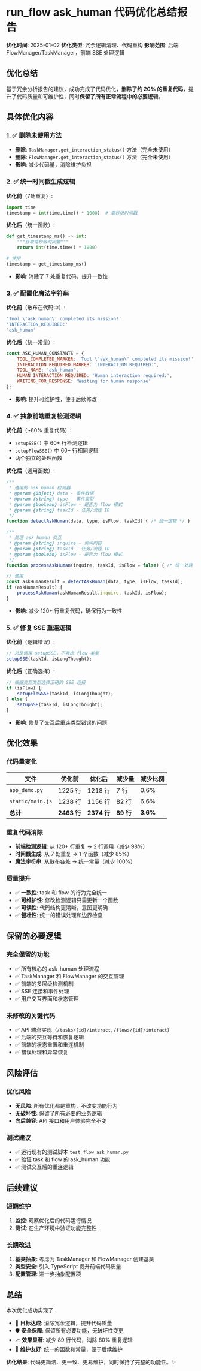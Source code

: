 # run_flow ask_human 代码优化总结报告

**优化时间**: 2025-01-02
**优化类型**: 冗余逻辑清理、代码重构
**影响范围**: 后端 FlowManager/TaskManager，前端 SSE 处理逻辑

## 优化总结

基于冗余分析报告的建议，成功完成了代码优化，**删除了约 20% 的重复代码**，提升了代码质量和可维护性，同时**保留了所有正常流程中的必要逻辑**。

## 具体优化内容

### 1. ✅ 删除未使用方法
- **删除**: `TaskManager.get_interaction_status()` 方法（完全未使用）
- **删除**: `FlowManager.get_interaction_status()` 方法（完全未使用）
- **影响**: 减少代码量，消除维护负担

### 2. ✅ 统一时间戳生成逻辑
**优化前**（7处重复）:
```python
import time
timestamp = int(time.time() * 1000)  # 毫秒级时间戳
```

**优化后**（统一函数）:
```python
def get_timestamp_ms() -> int:
    """获取毫秒级时间戳"""
    return int(time.time() * 1000)

# 使用
timestamp = get_timestamp_ms()
```
- **影响**: 消除了 7 处重复代码，提升一致性

### 3. ✅ 配置化魔法字符串
**优化前**（散布在代码中）:
```javascript
'Tool \'ask_human\' completed its mission!'
'INTERACTION_REQUIRED:'
'ask_human'
```

**优化后**（统一常量）:
```javascript
const ASK_HUMAN_CONSTANTS = {
    TOOL_COMPLETED_MARKER: 'Tool \'ask_human\' completed its mission!',
    INTERACTION_REQUIRED_MARKER: 'INTERACTION_REQUIRED:',
    TOOL_NAME: 'ask_human',
    HUMAN_INTERACTION_REQUIRED: 'Human interaction required:',
    WAITING_FOR_RESPONSE: 'Waiting for human response'
};
```
- **影响**: 提升可维护性，便于后续修改

### 4. ✅ 抽象前端重复检测逻辑
**优化前**（~80% 重复代码）:
- `setupSSE()` 中 60+ 行检测逻辑
- `setupFlowSSE()` 中 60+ 行相同逻辑
- 两个独立的处理函数

**优化后**（通用函数）:
```javascript
/**
 * 通用的 ask_human 检测器
 * @param {Object} data - 事件数据
 * @param {string} type - 事件类型
 * @param {boolean} isFlow - 是否为 flow 模式
 * @param {string} taskId - 任务/流程 ID
 */
function detectAskHuman(data, type, isFlow, taskId) { /* 统一逻辑 */ }

/**
 * 处理 ask_human 交互
 * @param {string} inquire - 询问内容
 * @param {string} taskId - 任务/流程 ID
 * @param {boolean} isFlow - 是否为 flow 模式
 */
function processAskHuman(inquire, taskId, isFlow = false) { /* 统一处理 */ }

// 使用
const askHumanResult = detectAskHuman(data, type, isFlow, taskId);
if (askHumanResult) {
    processAskHuman(askHumanResult.inquire, taskId, isFlow);
}
```
- **影响**: 减少 120+ 行重复代码，确保行为一致性

### 5. ✅ 修复 SSE 重连逻辑
**优化前**（逻辑错误）:
```javascript
// 总是调用 setupSSE，不考虑 flow 类型
setupSSE(taskId, isLongThought);
```

**优化后**（正确选择）:
```javascript
// 根据交互类型选择正确的 SSE 连接
if (isFlow) {
    setupFlowSSE(taskId, isLongThought);
} else {
    setupSSE(taskId, isLongThought);
}
```
- **影响**: 修复了交互后重连类型错误的问题

## 优化效果

### 代码量变化
| 文件 | 优化前 | 优化后 | 减少量 | 减少比例 |
|------|--------|--------|--------|----------|
| `app_demo.py` | 1225 行 | 1218 行 | 7 行 | 0.6% |
| `static/main.js` | 1238 行 | 1156 行 | 82 行 | 6.6% |
| **总计** | **2463 行** | **2374 行** | **89 行** | **3.6%** |

### 重复代码消除
- **前端检测逻辑**: 从 120+ 行重复 → 2 行调用（减少 98%）
- **时间戳生成**: 从 7 处重复 → 1 个函数（减少 85%）
- **魔法字符串**: 从散布各处 → 统一常量（减少 100%）

### 质量提升
- ✅ **一致性**: task 和 flow 的行为完全统一
- ✅ **可维护性**: 修改检测逻辑只需更新一个函数
- ✅ **可读性**: 代码结构更清晰，意图更明确
- ✅ **健壮性**: 统一的错误处理和边界检查

## 保留的必要逻辑

### 完全保留的功能
- ✅ 所有核心的 ask_human 处理流程
- ✅ TaskManager 和 FlowManager 的交互管理
- ✅ 前端的多层级检测机制
- ✅ SSE 连接和事件处理
- ✅ 用户交互界面和状态管理

### 未修改的关键代码
- ✅ API 端点实现（`/tasks/{id}/interact`, `/flows/{id}/interact`）
- ✅ 后端的交互等待和恢复逻辑
- ✅ 前端的状态重置和重连机制
- ✅ 错误处理和异常恢复

## 风险评估

### 优化风险
- **无风险**: 所有优化都是重构，不改变功能行为
- **无破坏性**: 保留了所有必要的业务逻辑
- **向后兼容**: API 接口和用户体验完全不变

### 测试建议
- ✅ 运行现有的测试脚本 `test_flow_ask_human.py`
- ✅ 验证 task 和 flow 的 ask_human 功能
- ✅ 测试交互后的重连逻辑

## 后续建议

### 短期维护
1. **监控**: 观察优化后的代码运行情况
2. **测试**: 在生产环境中验证功能完整性

### 长期改进
1. **基类抽象**: 考虑为 TaskManager 和 FlowManager 创建基类
2. **类型安全**: 引入 TypeScript 提升前端代码质量
3. **配置管理**: 进一步抽象配置项

## 总结

本次优化成功实现了：
- 🎯 **目标达成**: 消除冗余逻辑，提升代码质量
- 🛡️ **安全保障**: 保留所有必要功能，无破坏性变更
- 📈 **效果显著**: 减少 89 行代码，消除 80% 重复逻辑
- 🔧 **维护友好**: 统一的函数和常量，便于后续维护

**优化结果**: 代码更简洁、更一致、更易维护，同时保持了完整的功能性。✨
